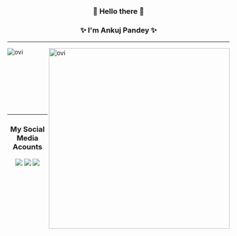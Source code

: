 <h3 align="center">👋 Hello there 👋</h3>

<h3 align="center">✨ I'm Ankuj Pandey ✨</h3>

<!--
**ankujpandey/ankujpandey** is a ✨ Ankuj ✨ repository because its `README.md` (this file) appears on your GitHub profile.

Here are some ideas to get you started:

    - 🔭 I’m currently working on ...        
- 🌱 I’m currently learning ...
- 👯 I’m looking to collaborate on ...
- 🤔 I’m looking for help with ...
- 💬 Ask me about ...
- 📫 How to reach me: ...
- 😄 Pronouns: ...
- ⚡ Fun fact: ...   -->


<p align="center">
  <hr>
    <img align="left" src="https://github-readme-stats.vercel.app/api/top-langs?username=ankujpandey&show_icons=true&locale=en&layout=compact" alt="ovi" />
    <img align="right" src="https://github-readme-stats.vercel.app/api?username=ankujpandey&show_icons=true&locale=en" alt="ovi" width="410" />
  <br>
  <br>
  <br>
  <br>
  <br>
  <br>
  <br>
  <br>
  <hr>
</p>

<h3 align="center">My Social Media Acounts</h3>
<p align="center">
    <a><img src="https://user-images.githubusercontent.com/82190152/182242457-0f01e5fc-4b6e-46e1-8e0e-d60055c1b1a7.png" /></a>
    <a><img src="https://user-images.githubusercontent.com/82190152/182242464-c884234d-527e-4360-b41a-caf92f7fdaa3.png" /></a>
    <a><img src="https://user-images.githubusercontent.com/82190152/182242476-b1bc5e07-25b7-4748-abf8-916cc38d7e79.png" /></a>
</p>


